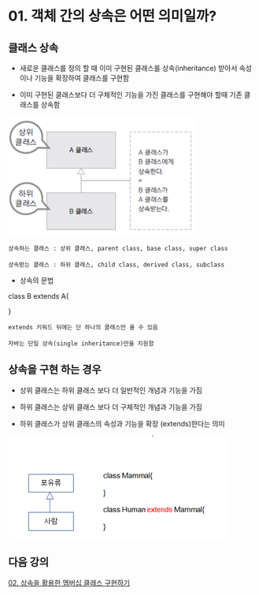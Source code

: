 # 01. 객체 간의 상속은 어떤 의미일까?

## 클래스 상속

- 새로운 클래스를 정의 할 때 이미 구현된 클래스를 상속(inheritance) 받아서 속성이나 기능을 확장하여 클래스를 구현함

- 이미 구현된 클래스보다 더 구체적인 기능을 가진 클래스를 구현해야 할때 기존 클래스를 상속함 

![inheritance](../img/inheritance.png)

    상속하는 클래스 : 상위 클래스, parent class, base class, super class

    상속받는 클래스 : 하위 클래스, child class, derived class, subclass

- 상속의 문법

class B extends A{

    
}
  
    extends 키워드 뒤에는 단 하나의 클래스만 올 수 있음
    
    자바는 단일 상속(single inheritance)만을 지원함

## 상속을 구현 하는 경우
 
 - 상위 클래스는 하위 클래스 보다 더 일반적인 개념과 기능을 가짐

 - 하위 클래스는 상위 클래스 보다 더 구체적인 개념과 기능을 가짐

 - 하위 클래스가 상위 클래스의 속성과 기능을 확장 (extends)한다는 의미

![inheritance2](../img/inheritance2.png)

## 다음 강의
[02. 상속을 활용한 멤버십 클래스 구현하기](../02.%20%EC%83%81%EC%86%8D%EC%9D%84%20%ED%99%9C%EC%9A%A9%ED%95%9C%20%EB%A9%A4%EB%B2%84%EC%8B%AD%20%ED%81%B4%EB%9E%98%EC%8A%A4%20%EA%B5%AC%ED%98%84%ED%95%98%EA%B8%B0/)